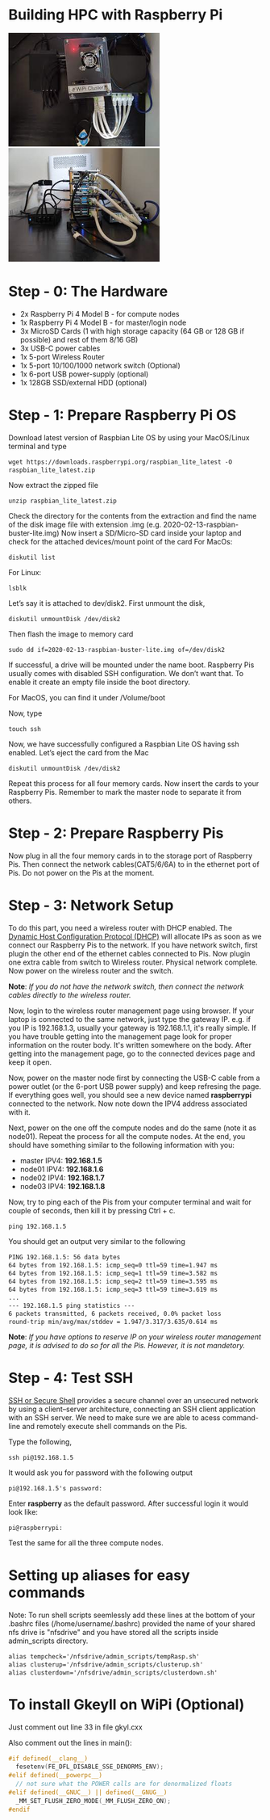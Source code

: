 Building HPC with Raspberry Pi
===========================
![Raspberry Pi Cluster View](/images/pi_cluster_view2.jpg)
![Raspberry Pi Cluster View](/images/pi_cluster_view1.jpg)

# Step - 0: The Hardware
 - 2x Raspberry Pi 4 Model B - for compute nodes
 - 1x Raspberry Pi 4 Model B - for master/login node
 - 3x MicroSD Cards (1 with high storage capacity (64 GB or 128 GB if possible) and rest of them 8/16 GB)
 - 3x USB-C power cables
 - 1x 5-port Wireless Router
 - 1x 5-port 10/100/1000 network switch (Optional)
 - 1x 6-port USB power-supply (optional)
 - 1x 128GB SSD/external HDD (optional)

# Step - 1: Prepare Raspberry Pi OS
Download latest version of Raspbian Lite OS by using your MacOS/Linux terminal and type

```console
wget https://downloads.raspberrypi.org/raspbian_lite_latest -O raspbian_lite_latest.zip
```
Now extract the zipped file
```console
unzip raspbian_lite_latest.zip
```
Check the directory for the contents from the extraction and find the name of the disk image file with extension .img (e.g. 2020-02-13-raspbian-buster-lite.img)
Now insert a SD/Micro-SD card inside your laptop and check for the attached devices/mount point of the card For MacOs:
```console
diskutil list
```
For Linux:
```console
lsblk
```
Let’s say it is attached to dev/disk2. First unmount the disk,
```console
diskutil unmountDisk /dev/disk2
```
Then flash the image to memory card
```console
sudo dd if=2020-02-13-raspbian-buster-lite.img of=/dev/disk2
```
If successful, a drive will be mounted under the name boot. Raspberry Pis usually comes with disabled SSH configuration. We don’t want that. To enable it create an empty file inside the boot directory. 

For MacOS, you can find it under /Volume/boot

Now, type
```console
touch ssh 
```
Now, we have successfully configured a Raspbian Lite OS having ssh enabled. Let’s eject the card from the Mac
```console
diskutil unmountDisk /dev/disk2
```

Repeat this process for all four memory cards. Now insert the cards to your Raspberry Pis. Remember to mark the master node to separate it from others.

# Step - 2: Prepare Raspberry Pis

Now plug in all the four memory cards in to the storage port of Raspberry Pis. Then connect the network cables(CAT5/6/6A) to in the ethernet port of Pis. Do not power on the Pis at the moment.

# Step - 3: Network Setup

To do this part, you need a wireless router with DHCP enabled. The [Dynamic Host Configuration Protocol (DHCP)](https://en.wikipedia.org/wiki/Dynamic_Host_Configuration_Protocol) will allocate IPs as soon as we connect our Raspberry Pis to the network. If you have network switch, first plugin the other end of the ethernet cables connected to Pis. Now plugin one extra cable from switch to Wireless router. Physical network complete. Now power on the wireless router and the switch. 

**Note**: *If you do not have the network switch, then connect the network cables directly to the wireless router.*

Now, login to the wireless router management page using browser. If your laptop is connected to the same network, just type the gateway IP. e.g. if you IP is 192.168.1.3, usually your gateway is 192.168.1.1, it's really simple. If you have trouble getting into the management page look for proper information on the router body. It's written somewhere on the body. After getting into the management page, go to the connected devices page and keep it open.

Now, power on the master node first by connecting the USB-C cable from a power outlet (or the 6-port USB power supply) and keep refresing the page. If everything goes well, you should see a new device named **raspberrypi** connected to the network. Now note down the IPV4 address associated with it.

Next, power on the one off the compute nodes and do the same (note it as node01). Repeat the process for all the compute nodes. At the end, you should have something similar to the following information with you:

* master IPV4: **192.168.1.5**
* node01 IPV4: **192.168.1.6**
* node02 IPV4: **192.168.1.7**
* node03 IPV4: **192.168.1.8**

Now, try to ping each of the Pis from your computer terminal and wait for couple of seconds, then kill it by pressing  Ctrl + c.
```console
ping 192.168.1.5
```
You should get an output very similar to the following
```console
PING 192.168.1.5: 56 data bytes
64 bytes from 192.168.1.5: icmp_seq=0 ttl=59 time=1.947 ms
64 bytes from 192.168.1.5: icmp_seq=1 ttl=59 time=3.582 ms
64 bytes from 192.168.1.5: icmp_seq=2 ttl=59 time=3.595 ms
64 bytes from 192.168.1.5: icmp_seq=3 ttl=59 time=3.619 ms
...
--- 192.168.1.5 ping statistics ---
6 packets transmitted, 6 packets received, 0.0% packet loss
round-trip min/avg/max/stddev = 1.947/3.317/3.635/0.614 ms
```

**Note**: *If you have options to reserve IP on your wireless router management page, it is advised to do so for all the Pis. However, it is not mandetory.*

# Step - 4: Test SSH

[SSH or Secure Shell](https://en.wikipedia.org/wiki/SSH_(Secure_Shell)) provides a secure channel over an unsecured network by using a client–server architecture, connecting an SSH client application with an SSH server. We need to make sure we are able to acess  command-line and remotely execute shell commands on the Pis.

Type the following,
```console
ssh pi@192.168.1.5
```
It would ask you for password with the following output
```console
pi@192.168.1.5's password:
```
Enter **raspberry** as the default password. After successful login it would look like:
```console
pi@raspberrypi:
```
Test the same for all the three compute nodes.


# Setting up aliases for easy commands
Note: To run shell scripts seemlessly add these lines at the bottom of your .bashrc files (/home/username/.bashrc) provided the name of your shared nfs drive is "nfsdrive" and you have stored all the scripts inside admin_scripts directory.

```console
alias tempcheck='/nfsdrive/admin_scripts/tempRasp.sh'
alias clusterup='/nfsdrive/admin_scripts/clusterup.sh'
alias clusterdown='/nfsdrive/admin_scripts/clusterdown.sh'
```
# To install Gkeyll on WiPi (Optional)

Just comment out line 33 in file gkyl.cxx

Also comment out the lines in main():
```c
#if defined(__clang__)
  fesetenv(FE_DFL_DISABLE_SSE_DENORMS_ENV);
#elif defined(__powerpc__)
  // not sure what the POWER calls are for denormalized floats
#elif defined(__GNUC__) || defined(__GNUG__)
  _MM_SET_FLUSH_ZERO_MODE(_MM_FLUSH_ZERO_ON);
#endif
```




